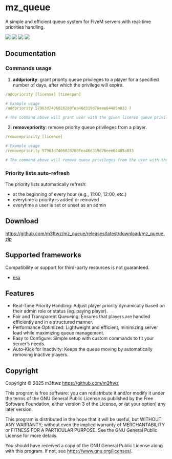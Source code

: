 # mz_queue

A simple and efficient queue system for FiveM servers with real-time priorities handling.

![](https://img.shields.io/github/downloads/m3ftwz/mz_queue/total?logo=github)
![](https://img.shields.io/github/downloads/m3ftwz/mz_queue/latest/total?logo=github)
![](https://img.shields.io/github/contributors/m3ftwz/mz_queue?logo=github)
![](https://img.shields.io/github/v/release/m3ftwz/mz_queue?logo=github)

## Documentation

### Commands usage

1. **addpriority**: grant priority queue privileges to a player for a specified number of days, after which the privilege will expire.
```yaml
/addpriority [license] [timespan]

# Example usage
/addpriority 57963d7406028280fea46d319d76eee64485a033 7

# The command above will grant user with the given license queue privileges for 7 days
```

2. **removepriority**: remove priority queue privileges from a player.
```yaml
/removepriority [license]

# Example usage
/removepriority 57963d7406028280fea46d319d76eee64485a033

# The command above will remove queue privileges from the user with the given license
```

### Priority lists auto-refresh

The priority lists automatically refresh:
- at the beginning of every hour (e.g., 11:00, 12:00, etc.)
- everytime a priority is added or removed
- everytime a user is set or unset as an admin

## Download

https://github.com/m3ftwz/mz_queue/releases/latest/download/mz_queue.zip

## Supported frameworks

Compatibility or support for third-party resources is not guaranteed.

- [esx](https://github.com/esx-framework/esx_core)

## Features

- Real-Time Priority Handling: Adjust player priority dynamically based on their admin role or status (eg. paying player).
- Fair and Transparent Queueing: Ensures that players are handled efficiently and in a structured manner.
- Performance Optimized: Lightweight and efficient, minimizing server load while maximizing queue management.
- Easy to Configure: Simple setup with custom commands to fit your server’s needs.
- Auto-Kick for Inactivity: Keeps the queue moving by automatically removing inactive players.

## Copyright

Copyright © 2025 m3ftwz <https://github.com/m3ftwz>

This program is free software: you can redistribute it and/or modify it under the terms of the GNU General Public License as published by the Free Software Foundation, either version 3 of the License, or (at your option) any later version.

This program is distributed in the hope that it will be useful, but WITHOUT ANY WARRANTY; without even the implied warranty of MERCHANTABILITY or FITNESS FOR A PARTICULAR PURPOSE. See the GNU General Public License for more details.

You should have received a copy of the GNU General Public License along with this program. If not, see <https://www.gnu.org/licenses/>.

